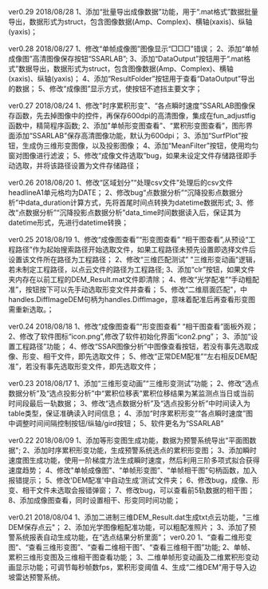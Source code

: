 ver0.29 2018/08/28
1、添加“批量导出成像数据”功能，用于“.mat格式”数据批量导出，数据形式为struct，包含图像数据(Amp、Complex)、横轴(xaxis)、纵轴(yaxis)；

ver0.28 2018/08/27
1、修改“单帧成像图”图像显示“□□□"错误；
2、添加“单帧成像图”高清图像保存按钮“SSARLAB”;
3、添加“DataOutput”按钮用于“.mat格式”数据导出，数据形式为struct，包含图像数据(Amp、Complex)、横轴(xaxis)、纵轴(yaxis)；
4、添加“ResultFolder”按钮用于查看“DataOutput”导出的数据；
5、修改“成像图”显示方式，使按钮不遮挡主要文字；

ver0.27 2018/08/24
1、修改"时序累积形变"、“各点瞬时速度”SSARLAB图像保存函数，先去掉图像中的控件，再保存600dpi的高清图像，集成在fun_adjustfig函数中，精简程序函数;
2、添加"单帧形变图查看"、“累积形变图查看”，图形界面添加“SSARLAB”保存高清图像功能，默认为600dpi；
3、添加“SurfPlot”按钮，生成伪三维形变图像，以及投影图像；
4、添加“MeanFilter”按钮，使用均匀窗对图像进行滤波；
5、修改“成像文件选取”bug，如果未设定文件存储路径即手动选取，并将该路径设置为文件存储路径；

ver0.26 2018/08/20
1、修改“区域划分”“处理csv文件”处理后的csv文件headlineA1单元格均为DATE；
2、修改bug“点数据分析”“沉降投影点数据分析”中data_duration计算方式，先将首尾时间点转换为datetime数据形式;
3、修改“点数据分析”“沉降投影点数据分析”data_time时间数据读入后，保证其为datetime形式，先进行datetime转换；

ver0.25 2018/08/19
1、修改“成像图查看”“形变图查看” “相干图查看”,从预设“工程路径”作为起始搜索路径开始选取文件，如果工程路径未预先设置即选择文件后设置该文件所在路径为工程路径；
2、修改“三维匹配测试” "三维形变动画"逻辑，若未制定工程路径，以点云文件的路径为工程路径;
3、添加“clr”按钮，如果文件夹内存在以前工程的DEM_Result.mat文件即清除；
4、修改“光学配准”“手动粗配准”，按钮按下可以先手动选取形变文件并查看；
5、修改“二维扇面匹配"，中handles.DiffImageDEM句柄为handles.DiffImage，意味着配准后再查看形变图需重新选取。；

ver0.24 2018/08/18
1、修改“成像图查看”“形变图查看” “相干图查看”面板外观；
2、修改了软件图标“icon.png”,修改了软件初始化界面“icon2.png”；
3、添加“设置工程路径”功能；
4、修改“SSAR图像分析”中图像查看按钮，若没有事先选取成像、形变、相干文件，即先选取文件；
5、修改“正常DEM配准”“左右相反DEM配准”，若没有事先选取形变文件，即先选取文件；

ver0.23 2018/08/17
1、添加“三维形变动画”“三维形变测试”功能；
2、修改“选点数据分析”及“选点投影分析”中“累积位移表”累积位移结果为某监测点当日或当前时间段最后一轨数据；
3、修改“选点数据分析”及“选点投影分析”中时间读入为table类型，保证准确读入时间信息；
4、添加“时序累积形变”“各点瞬时速度”图中调整时间间隔控制按钮/纵轴/gird按钮；
5、软件更名为“SSARLAB”

ver0.22 2018/08/09
1、添加等形变图生成功能，数据为预警系统导出“平面图数据";
2、添加时序累积形变功能，生成预警系统选点的累积形变图；
3、添加瞬时速度图生成功能，使用一阶梯度方法生成瞬时速度，然后利用三阶多项式拟合获得速度趋势；
4、修改"单帧成像图"、“单帧形变图”、“单帧相干图”句柄函数，加入报错提示；
5、修改'DEM配准'中自动生成‘测试’文件夹；
6、修改bug，成像、形变、相干文件未选取会报错弹窗；
7、修改bug，可以查看前5轨数据的相干图；
8、添加成像图查看，同时设置相干、形变同时间功能；

ver0.21 2018/08/04
1、添加二进制三维DEM_Result.dat生成txt点云功能，"三维DEM保存点云"；
2、添加光学图像粗配准功能，可以粗配准照片；
3、添加了预警系统报表自动生成功能，在“选点结果分析里面”；
ver0.20 
1、“查看二维形变图”、“查看三维形变图”、“查看二维相干图”、“查看三维相干图”功能;
2、单帧、累积三维形变图及三维相干图查看功能；
3、二维单帧形变动画及二维累积形变动画显示功能；可调节每秒帧数fps，累积形变阈值
4、生成“二维DEM”用于导入边坡雷达预警系统。
